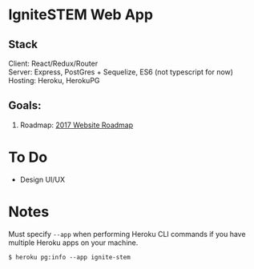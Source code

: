 # IgniteSTEM Web App

## Stack
Client: React/Redux/Router  
Server: Express, PostGres + Sequelize, ES6 (not typescript for now)  
Hosting: Heroku, HerokuPG

## Goals:
1. Roadmap: [2017 Website Roadmap](https://docs.google.com/document/d/1z1XljS0XeFbEc9eymISaKK7oNHHZKV9pSGwynL61VOM/edit)

# To Do
* Design UI/UX

# Notes
Must specify `--app` when performing Heroku CLI commands if you have multiple Heroku apps on your machine.
```
$ heroku pg:info --app ignite-stem
```
